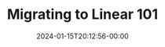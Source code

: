 ---
title: Migrating to Linear 101
description: Linear helps streamline software projects, sprints, tasks, and bug tracking. Here’s how to get started.
image: images/article-1.png
publication: United States
tags: ["React", "Typescript", "Javascript"]
date: "2024-01-15T20:12:56-00:00"
link: projects/2024-01-15-Migrating-to-Linear-101
---